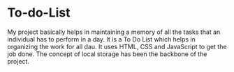 # To-do-List
My project basically helps in maintaining a memory of all the tasks that an individual has to perform in a day.
It is a To Do List which helps in organizing the work for all dau.
It uses HTML, CSS and JavaScript to get the job done.
The concept of local storage has been the backbone of the project.
